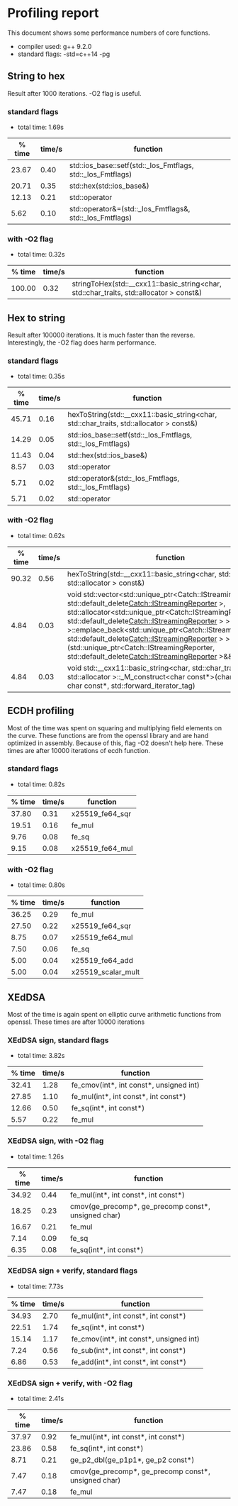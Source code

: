 # Profiling report
This document shows some performance numbers of core functions. 

* compiler used: g++ 9.2.0
* standard flags: -std=c++14 -pg

## String to hex
Result after 1000 iterations. -O2 flag is useful.

### standard flags
* total time: 1.69s

| % time | time/s | function                                                      |
|--------|--------|---------------------------------------------------------------|
| 23.67  |  0.40  | std::ios_base::setf(std::_Ios_Fmtflags, std::_Ios_Fmtflags)   |
| 20.71  |  0.35  | std::hex(std::ios_base&)                                      |
| 12.13  |  0.21  | std::operator|=(std::_Ios_Fmtflags&, std::_Ios_Fmtflags)      |
|  5.62  |  0.10  | std::operator&=(std::_Ios_Fmtflags&, std::_Ios_Fmtflags)      |

### with -O2 flag
* total time: 0.32s

| % time | time/s | function                                                                                            |
|--------|--------|-----------------------------------------------------------------------------------------------------|
| 100.00 |  0.32  | stringToHex(std::__cxx11::basic_string<char, std::char_traits<char>, std::allocator<char> > const&) |


## Hex to string
Result after 100000 iterations. It is much faster than the reverse. Interestingly, the -O2 flag does harm performance. 

### standard flags
* total time: 0.35s

| % time | time/s | function                                                                                            |
|--------|--------|-----------------------------------------------------------------------------------------------------|
| 45.71  | 0.16   | hexToString(std::__cxx11::basic_string<char, std::char_traits<char>, std::allocator<char> > const&)
| 14.29  | 0.05   | std::ios_base::setf(std::_Ios_Fmtflags, std::_Ios_Fmtflags)
| 11.43  | 0.04   | std::hex(std::ios_base&)
|  8.57  | 0.03   | std::operator|=(std::_Ios_Fmtflags&, std::_Ios_Fmtflags)
|  5.71  | 0.02   | std::operator&(std::_Ios_Fmtflags, std::_Ios_Fmtflags)
|  5.71  | 0.02   | std::operator|(std::_Ios_Fmtflags, std::_Ios_Fmtflags)

### with -O2 flag
* total time: 0.62s

| % time | time/s | function                                                                                            |
|--------|--------|-----------------------------------------------------------------------------------------------------|
| 90.32  | 0.56   | hexToString(std::__cxx11::basic_string<char, std::char_traits<char>, std::allocator<char> > const&)
|  4.84  | 0.03   | void std::vector<std::unique_ptr<Catch::IStreamingReporter, std::default_delete<Catch::IStreamingReporter> >, std::allocator<std::unique_ptr<Catch::IStreamingReporter, std::default_delete<Catch::IStreamingReporter> > > >::emplace_back<std::unique_ptr<Catch::IStreamingReporter, std::default_delete<Catch::IStreamingReporter> > >(std::unique_ptr<Catch::IStreamingReporter, std::default_delete<Catch::IStreamingReporter> >&&)
|  4.84  | 0.03   | void std::__cxx11::basic_string<char, std::char_traits<char>, std::allocator<char> >::_M_construct<char const*>(char const*, char const*, std::forward_iterator_tag)




## ECDH profiling
Most of the time was spent on squaring and multiplying field elements on the curve. These functions are from the openssl library and are hand optimized in assembly. Because of this, flag -O2 doesn't help here. These times are after 10000 iterations of ecdh function. 

### standard flags
* total time: 0.82s

| % time | time/s | function         |
|--------|--------|------------------|
| 37.80  |  0.31  | x25519_fe64_sqr  |
| 19.51  |  0.16  | fe_mul           |
|  9.76  |  0.08  | fe_sq            |
|  9.15  |  0.08  | x25519_fe64_mul  |

### with -O2 flag
* total time: 0.80s

| % time | time/s | function          |
|--------|--------|-------------------|
| 36.25  |  0.29  | fe_mul            |
| 27.50  |  0.22  | x25519_fe64_sqr   |
|  8.75  |  0.07  | x25519_fe64_mul   |
|  7.50  |  0.06  | fe_sq             |
|  5.00  |  0.04  | x25519_fe64_add   |
|  5.00  |  0.04  | x25519_scalar_mult|

## XEdDSA
Most of the time is again spent on elliptic curve arithmetic functions from openssl. These times are after 10000 iterations

### XEdDSA sign, standard flags
* total time: 3.82s

| % time | time/s | function                               |
|--------|--------|----------------------------------------|
| 32.41  | 1.28   | fe_cmov(int*, int const*, unsigned int)|
| 27.85  | 1.10   | fe_mul(int*, int const*, int const*)   |
| 12.66  | 0.50   | fe_sq(int*, int const*)                |
|  5.57  | 0.22   | fe_mul                                 |

### XEdDSA sign, with -O2 flag
* total time: 1.26s

| % time | time/s | function                                           |
|--------|--------|----------------------------------------------------|
| 34.92  | 0.44   | fe_mul(int*, int const*, int const*)               |
| 18.25  | 0.23   | cmov(ge_precomp*, ge_precomp const*, unsigned char)|
| 16.67  | 0.21   | fe_mul                                             |
|  7.14  | 0.09   | fe_sq                                              |
|  6.35  | 0.08   | fe_sq(int*, int const*)                            |

### XEdDSA sign + verify, standard flags
* total time: 7.73s

| % time | time/s | function                                           |
|--------|--------|----------------------------------------------------|
| 34.93  |  2.70  | fe_mul(int*, int const*, int const*)               |
| 22.51  |  1.74  | fe_sq(int*, int const*)                            |
| 15.14  |  1.17  | fe_cmov(int*, int const*, unsigned int)            |
|  7.24  |  0.56  | fe_sub(int*, int const*, int const*)               |
|  6.86  |  0.53  | fe_add(int*, int const*, int const*)               |

### XEdDSA sign + verify, with -O2 flag
* total time: 2.41s

| % time | time/s | function                                           |
|--------|--------|----------------------------------------------------|
| 37.97  |  0.92  | fe_mul(int*, int const*, int const*)               |
| 23.86  |  0.58  | fe_sq(int*, int const*)                            |
|  8.71  |  0.21  | ge_p2_dbl(ge_p1p1*, ge_p2 const*)                  |
|  7.47  |  0.18  | cmov(ge_precomp*, ge_precomp const*, unsigned char)|
|  7.47  |  0.18  | fe_mul                                             |
